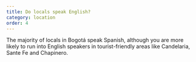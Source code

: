 ```yaml
---
title: Do locals speak English?
category: location
order: 4
---
```


The majority of locals in Bogotá speak Spanish, although you are more likely to run into English speakers in tourist-friendly areas like Candelaria, Sante Fe and Chapinero.
